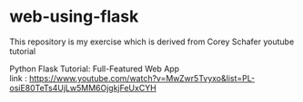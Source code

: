 # web-using-flask

This repository is my exercise which is derived from Corey Schafer youtube tutorial 
  
Python Flask Tutorial: Full-Featured Web App <br>
link : https://www.youtube.com/watch?v=MwZwr5Tvyxo&list=PL-osiE80TeTs4UjLw5MM6OjgkjFeUxCYH
